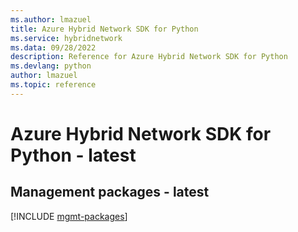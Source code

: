 ```yaml
---
ms.author: lmazuel
title: Azure Hybrid Network SDK for Python
ms.service: hybridnetwork
ms.data: 09/28/2022
description: Reference for Azure Hybrid Network SDK for Python
ms.devlang: python
author: lmazuel
ms.topic: reference
---
```

# Azure Hybrid Network SDK for Python - latest

## Management packages - latest
[!INCLUDE [mgmt-packages](hybrid-network-mgmt-index.md)]